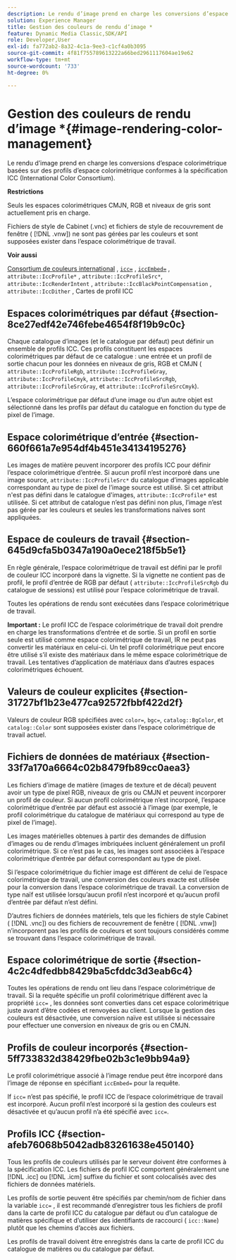 ```yaml
---
description: Le rendu d’image prend en charge les conversions d’espace colorimétrique basées sur des profils d’espace colorimétrique conformes à la spécification ICC (International Color Consortium).
solution: Experience Manager
title: Gestion des couleurs de rendu d’image *
feature: Dynamic Media Classic,SDK/API
role: Developer,User
exl-id: fa772ab2-8a32-4c1a-9ee3-c1cf4a0b3095
source-git-commit: 4f81f755789613222a66bed2961117604ae19e62
workflow-type: tm+mt
source-wordcount: '733'
ht-degree: 0%

---
```


# Gestion des couleurs de rendu d’image *{#image-rendering-color-management}

Le rendu d’image prend en charge les conversions d’espace colorimétrique basées sur des profils d’espace colorimétrique conformes à la spécification ICC (International Color Consortium).

**Restrictions**

Seuls les espaces colorimétriques CMJN, RGB et niveaux de gris sont actuellement pris en charge.

Fichiers de style de Cabinet (.vnc) et fichiers de style de recouvrement de fenêtre ( [!DNL .vnw]) ne sont pas gérées par les couleurs et sont supposées exister dans l’espace colorimétrique de travail.

**Voir aussi**

[Consortium de couleurs international](https://www.color.org/index.xalter) , [`icc=`](../../../../../ir-api/http-protocol/image-rendering-api-ref/c-ir-http-protocol-ref/c-ir-http-protocol-command-reference/r-ir-icc.md#reference-86a2fff3cef24982ad2063d977a16e06) , [`iccEmbed=`](../../../../../ir-api/http-protocol/image-rendering-api-ref/c-ir-http-protocol-ref/c-ir-http-protocol-command-reference/r-ir-iccembed.md#reference-47a433138c7c4b29b9b29871b2491a7f) , `attribute::IccProfile*` , `attribute::IccProfileSrc*`, `attribute::IccRenderIntent` , `attribute::IccBlackPointCompensation` , `attribute::IccDither` , Cartes de profil ICC

## Espaces colorimétriques par défaut {#section-8ce27edf42e746febe4654f8f19b9c0c}

Chaque catalogue d’images (et le catalogue par défaut) peut définir un ensemble de profils ICC. Ces profils constituent les espaces colorimétriques par défaut de ce catalogue : une entrée et un profil de sortie chacun pour les données en niveaux de gris, RGB et CMJN ( `attribute::IccProfileRgb`, `attribute::IccProfileGray`, `attribute::IccProfileCmyk`, `attribute::IccProfileSrcRgb`, `attribute::IccProfileSrcGray`, et `attribute::IccProfileSrcCmyk`).

L’espace colorimétrique par défaut d’une image ou d’un autre objet est sélectionné dans les profils par défaut du catalogue en fonction du type de pixel de l’image.

## Espace colorimétrique d’entrée {#section-660f661a7e954df4b451e34134195276}

Les images de matière peuvent incorporer des profils ICC pour définir l’espace colorimétrique d’entrée. Si aucun profil n’est incorporé dans une image source, `attribute::IccProfileSrc*` du catalogue d’images applicable correspondant au type de pixel de l’image source est utilisé. Si cet attribut n&#39;est pas défini dans le catalogue d&#39;images, `attribute::IccProfile*` est utilisée. Si cet attribut de catalogue n’est pas défini non plus, l’image n’est pas gérée par les couleurs et seules les transformations naïves sont appliquées.

## Espace de couleurs de travail {#section-645d9cfa5b0347a190a0ece218f5b5e1}

En règle générale, l’espace colorimétrique de travail est défini par le profil de couleur ICC incorporé dans la vignette. Si la vignette ne contient pas de profil, le profil d’entrée de RGB par défaut ( `attribute::IccProfileSrcRgb` du catalogue de sessions) est utilisé pour l’espace colorimétrique de travail.

Toutes les opérations de rendu sont exécutées dans l’espace colorimétrique de travail.

**Important :** Le profil ICC de l’espace colorimétrique de travail doit prendre en charge les transformations d’entrée et de sortie. Si un profil en sortie seule est utilisé comme espace colorimétrique de travail, IR ne peut pas convertir les matériaux en celui-ci. Un tel profil colorimétrique peut encore être utilisé s’il existe des matériaux dans le même espace colorimétrique de travail. Les tentatives d’application de matériaux dans d’autres espaces colorimétriques échouent.

## Valeurs de couleur explicites {#section-31727bf1b23e477ca92572fbbf422d2f}

Valeurs de couleur RGB spécifiées avec `color=`, `bgc=`, `catalog::BgColor`, et `catalog::Color` sont supposées exister dans l’espace colorimétrique de travail actuel.

## Fichiers de données de matériaux {#section-33f7a170a6664c02b8479fb89cc0aea3}

Les fichiers d’image de matière (images de texture et de décal) peuvent avoir un type de pixel RGB, niveaux de gris ou CMJN et peuvent incorporer un profil de couleur. Si aucun profil colorimétrique n’est incorporé, l’espace colorimétrique d’entrée par défaut est associé à l’image (par exemple, le profil colorimétrique du catalogue de matériaux qui correspond au type de pixel de l’image).

Les images matérielles obtenues à partir des demandes de diffusion d’images ou de rendu d’images imbriquées incluent généralement un profil colorimétrique. Si ce n’est pas le cas, les images sont associées à l’espace colorimétrique d’entrée par défaut correspondant au type de pixel.

Si l’espace colorimétrique du fichier image est différent de celui de l’espace colorimétrique de travail, une conversion des couleurs exacte est utilisée pour la conversion dans l’espace colorimétrique de travail. La conversion de type naïf est utilisée lorsqu’aucun profil n’est incorporé et qu’aucun profil d’entrée par défaut n’est défini.

D’autres fichiers de données matériels, tels que les fichiers de style Cabinet ( [!DNL .vnc]) ou des fichiers de recouvrement de fenêtre ( [!DNL .vnw]) n’incorporent pas les profils de couleurs et sont toujours considérés comme se trouvant dans l’espace colorimétrique de travail.

## Espace colorimétrique de sortie {#section-4c2c4dfedbb8429ba5cfddc3d3eab6c4}

Toutes les opérations de rendu ont lieu dans l’espace colorimétrique de travail. Si la requête spécifie un profil colorimétrique différent avec la propriété `icc=` , les données sont converties dans cet espace colorimétrique juste avant d’être codées et renvoyées au client. Lorsque la gestion des couleurs est désactivée, une conversion naïve est utilisée si nécessaire pour effectuer une conversion en niveaux de gris ou en CMJN.

## Profils de couleur incorporés {#section-5ff733832d38429fbe02b3c1e9bb94a9}

Le profil colorimétrique associé à l’image rendue peut être incorporé dans l’image de réponse en spécifiant `iccEmbed=` pour la requête.

If `icc=` n’est pas spécifié, le profil ICC de l’espace colorimétrique de travail est incorporé. Aucun profil n’est incorporé si la gestion des couleurs est désactivée et qu’aucun profil n’a été spécifié avec `icc=`.

## Profils ICC {#section-afeb76068b5042adb83261638e450140}

Tous les profils de couleurs utilisés par le serveur doivent être conformes à la spécification ICC. Les fichiers de profil ICC comportent généralement une [!DNL .icc] ou [!DNL .icm] suffixe du fichier et sont colocalisés avec des fichiers de données matériels.

Les profils de sortie peuvent être spécifiés par chemin/nom de fichier dans la variable `icc=` , il est recommandé d’enregistrer tous les fichiers de profil dans la carte de profil ICC du catalogue par défaut ou d’un catalogue de matières spécifique et d’utiliser des identifiants de raccourci ( `icc::Name`) plutôt que les chemins d’accès aux fichiers.

Les profils de travail doivent être enregistrés dans la carte de profil ICC du catalogue de matières ou du catalogue par défaut.
